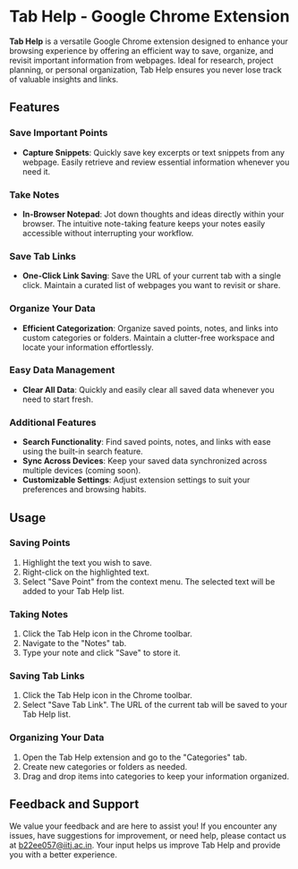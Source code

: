 # Tab Help - Google Chrome Extension

**Tab Help** is a versatile Google Chrome extension designed to enhance your browsing experience by offering an efficient way to save, organize, and revisit important information from webpages. Ideal for research, project planning, or personal organization, Tab Help ensures you never lose track of valuable insights and links.

## Features

### Save Important Points
- **Capture Snippets**: Quickly save key excerpts or text snippets from any webpage. Easily retrieve and review essential information whenever you need it.

### Take Notes
- **In-Browser Notepad**: Jot down thoughts and ideas directly within your browser. The intuitive note-taking feature keeps your notes easily accessible without interrupting your workflow.

### Save Tab Links
- **One-Click Link Saving**: Save the URL of your current tab with a single click. Maintain a curated list of webpages you want to revisit or share.

### Organize Your Data
- **Efficient Categorization**: Organize saved points, notes, and links into custom categories or folders. Maintain a clutter-free workspace and locate your information effortlessly.

### Easy Data Management
- **Clear All Data**: Quickly and easily clear all saved data whenever you need to start fresh.

### Additional Features
- **Search Functionality**: Find saved points, notes, and links with ease using the built-in search feature.
- **Sync Across Devices**: Keep your saved data synchronized across multiple devices (coming soon).
- **Customizable Settings**: Adjust extension settings to suit your preferences and browsing habits.

## Usage

### Saving Points
1. Highlight the text you wish to save.
2. Right-click on the highlighted text.
3. Select "Save Point" from the context menu. The selected text will be added to your Tab Help list.

### Taking Notes
1. Click the Tab Help icon in the Chrome toolbar.
2. Navigate to the "Notes" tab.
3. Type your note and click "Save" to store it.

### Saving Tab Links
1. Click the Tab Help icon in the Chrome toolbar.
2. Select "Save Tab Link". The URL of the current tab will be saved to your Tab Help list.

### Organizing Your Data
1. Open the Tab Help extension and go to the "Categories" tab.
2. Create new categories or folders as needed.
3. Drag and drop items into categories to keep your information organized.

## Feedback and Support
We value your feedback and are here to assist you! If you encounter any issues, have suggestions for improvement, or need help, please contact us at [b22ee057@iitj.ac.in](mailto:support@example.com). Your input helps us improve Tab Help and provide you with a better experience.
